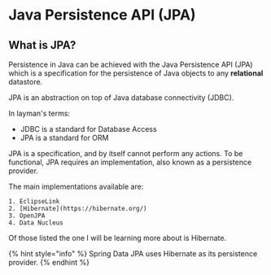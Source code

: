 # Java Persistence API (JPA)

## What is JPA?
Persistence in Java can be achieved with the Java Persistence API (JPA) which is a specification for the persistence
of Java objects to any **relational** datastore.

JPA is an abstraction on top of Java database connectivity (JDBC). 

In layman's terms:

- JDBC is a standard for Database Access
- JPA is a standard for ORM

JPA is a specification, and by itself cannot perform any actions. To be functional, JPA requires an implementation,
also known as a persistence provider.

The main implementations available are:

    1. EclipseLink
    2. [Hibernate](https://hibernate.org/)
    3. OpenJPA
    4. Data Nucleus

Of those listed the one I will be learning more about is Hibernate.

{% hint style="info" %}
Spring Data JPA uses Hibernate as its persistence provider.
{% endhint %}